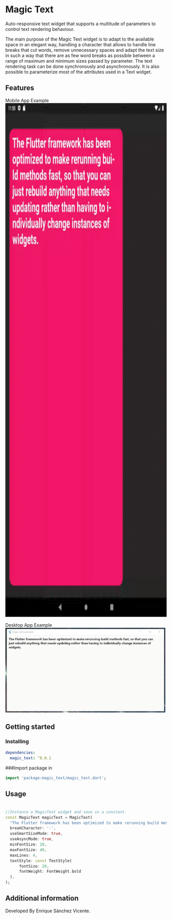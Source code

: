 # Magic Text

Auto-responsive text widget that supports a multitude of parameters to control text rendering behaviour.

The main purpose of the Magic Text widget is to adapt to the available space in an elegant way, handling a character that allows to handle line breaks that cut words, remove unnecessary spaces and adapt the text size in such a way that there are as few word breaks as possible between a range of maximum and minimum sizes passed by parameter. The text rendering task can be done synchronously and asynchronously. It is also possible to parameterize most of the attributes used in a Text widget.

## Features

Mobile App Example
<img src="https://github.com/EnriqueSanVic/magic_text/blob/main/example/img/phone_app_magic_text_example.gif" width="720px" height="1600px">

Desktop App Example
<img src="https://github.com/EnriqueSanVic/magic_text/blob/main/example/img/windows_magic_text_example.gif" width="500px" height="264px">

## Getting started

### Installing

```yaml
dependencies:
  magic_text: ^0.0.1
```

###Import package in 

```dart
import 'package:magic_text/magic_text.dart';
```
## Usage

```dart

//Instance a MagicText widget and save in a constant.
const MagicText magicText = MagicText(
  "The Flutter framework has been optimized to make rerunning build methods fast, so that you can just rebuild anything that needs updating rather than having to individually change instances of widgets.",
  breakCharacter: '-',
  useSmartSizeMode: true,
  useAsyncMode: true,
  minFontSize: 20,
  maxFontSize: 40,
  maxLines: 4,
  textStyle: const TextStyle(
      fontSize: 20,
      fontWeight: FontWeight.bold
  ),
);

```

## Additional information


Developed By Enrique Sánchez Vicente.
